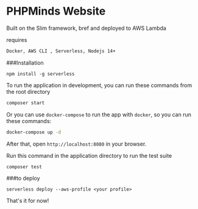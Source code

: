 # PHPMinds Website 

Built on the Slim framework, bref and deployed to AWS Lambda 


requires
```bash
Docker, AWS CLI , Serverless, Nodejs 14+ 
```

###Installation

```npm install -g serverless```


To run the application in development, you can run these commands from the root directory

```bash
composer start
```

Or you can use `docker-compose` to run the app with `docker`, so you can run these commands:
```bash
docker-compose up -d
```
After that, open `http://localhost:8080` in your browser.

Run this command in the application directory to run the test suite

```bash
composer test
```

###to deploy 

```serverless deploy --aws-profile <your profile> ```

That's it for now! 
